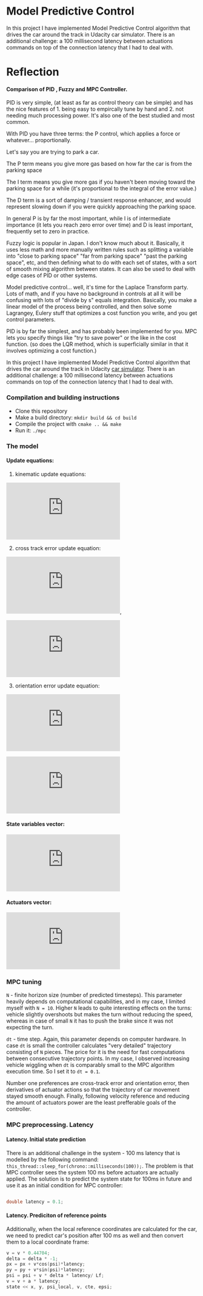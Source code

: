 

# Model Predictive Control

In this project I have implemented Model Predictive Control algorithm that drives the car around the track in Udacity car simulator. There is an additional challenge: a 100 millisecond latency between actuations commands on top of the connection latency that I had to deal with.


# Reflection
#### Comparison of PID , Fuzzy and MPC Controller.
PID is very simple, (at least as far as control theory can be simple) and has the nice features of 1. being easy to empircally tune by hand and 2. not needing much processing power. It's also one of the best studied and most common.

With PID you have three terms: the P control, which applies a force or whatever... proportionally.

Let's say you are trying to park a car.

The P term means you give more gas based on how far the car is from the parking space

The I term means you give more gas if you haven't been moving toward the parking space for a while (it's proportional to the integral of the error value.)

The D term is a sort of damping / transient response enhancer, and would represent slowing down if you were quickly approaching the parking space.

In general P is by far the most important, while I is of intermediate importance (it lets you reach zero error over time) and D is least important, frequently set to zero in practice.

Fuzzy logic is popular in Japan. I don't know much about it. Basically, it uses less math and more manually written rules such as splitting a variable into "close to parking space" "far from parking space" "past the parking space", etc, and then defining what to do with each set of states, with a sort of smooth mixing algorithm between states. It can also be used to deal with edge cases of PID or other systems.

Model predictive control... well, it's time for the Laplace Transform party. Lots of math, and if you have no background in controls at all it will be confusing with lots of "divide by s" equals integration. Basically, you make a linear model of the process being controlled, and then solve some Lagrangey, Eulery stuff that optimizes a cost function you write, and you get control parameters.

PID is by far the simplest, and has probably been implemented for you. MPC lets you specify things like "try to save power" or the like in the cost function. (so does the LQR method, which is superficially similar in that it involves optimizing a cost function.)


In this project I have implemented Model Predictive Control algorithm that drives the car around the track in Udacity [car simulator](https://github.com/udacity/self-driving-car-sim/releases). There is an additional challenge: a 100 millisecond latency between actuations commands on top of the connection latency that I had to deal with.

### Compilation and building instructions

* Clone this repository
* Make a build directory: `mkdir build && cd build`
* Compile the project with `cmake .. && make`
* Run it: `./mpc`

### The model

#### Update equations:

1) kinematic update equations:

![equation](http://latex.codecogs.com/gif.latex?%5C%5C%20x_%7Bt&plus;1%7D%20%3D%20x_t%20&plus;%20v_t%20%5Ccdot%20%5Ccos%7B%5Cpsi_t%7D%20%5Ccdot%20dt%20%5C%5C%20y_%7Bt&plus;1%7D%20%3D%20y_t%20&plus;%20v_t%20%5Ccdot%20%5Csin%7B%5Cpsi_t%7D%20%5Ccdot%20dt%20%5C%5C%20%5Cpsi_%7Bt&plus;1%7D%20%3D%20%5Cpsi_t%20-%20%5Cfrac%7Bv_t%7D%7BL_f%7D%20%5Ccdot%20%5Cdelta_t%20%5Ccdot%20dt%20%5C%5C%20v_%7Bt&plus;1%7D%20%3D%20v_t%20&plus;%20a_t%20%5Ccdot%20dt)

2) cross track error update equation:

![equation](http://latex.codecogs.com/gif.latex?cte_%7Bt&plus;1%7D%20%3D%20cte_t%20&plus;%20v_t%20%5Ccdot%20%5Csin%7Be%5Cpsi_t%7D%20%5Ccdot%20dt%20%5C%5C),

![equation](http://latex.codecogs.com/gif.latex?cte_t%20%3D%20y_t%20-%20f%28x_t%29)

3) orientation error update equation:

![equation](http://latex.codecogs.com/gif.latex?e%5Cpsi_%7Bt&plus;1%7D%20%3D%20e%5Cpsi_t%20-%20%5Cfrac%7Bv_t%7D%7BL_f%7D%20%5Ccdot%20%5Cdelta_t%20%5Ccdot%20dt%20%5C%5C)

![equation](http://latex.codecogs.com/gif.latex?e%5Cpsi_t%20%3D%20%5Cpsi_t%20-%20%5Carctan%20f%27%28x_t%29)

#### State variables vector:

![equation](http://latex.codecogs.com/gif.latex?%5Cmathbf%7Bx%7D_t%20%3D%20%5Bx_t%2C%20%7Ey_t%2C%20%7Epsi_t%2C%20%7Ev_t%2C%20%7Ecte_t%2C%20%7Ee%5Cpsi_t%5D%5ET)

#### Actuators vector:

![equations](http://latex.codecogs.com/gif.latex?%5Cmathbf%7Bu%7D_t%20%3D%20%5B%5Cdelta_t%2C%20%7Ea_t%5D%5ET)

### MPC tuning

`N` - finite horizon size (number of predicted timesteps). This parameter heavily depends on computational capabilities, and in my case, I limited myself with `N = 10`. Higher `N`  leads to quite interesting effects on the turns: vehicle slightly overshoots but makes the turn without reducing the speed, whereas in case of small `N` it has to push the brake since it was not expecting the turn.

`dt` - time step. Again, this parameter depends on computer hardware. In case `dt` is small the controller calculates "very detailed" trajectory consisting of `N` pieces. The price for it is the need for fast computations between consecutive trajectory points. In my case, I observed increasing vehicle wiggling when `dt` is comparably small to the MPC algorithm execution time. So I set it to `dt = 0.1`.


Number one preferences are cross-track error and orientation error, then derivatives of actuator actions so that the trajectory of car movement stayed smooth enough. Finally, following velocity reference and reducing the amount of actuators power are the least prefferable goals of the controller.

### MPC preprocessing. Latency
#### Latency. Initial state prediction

There is an additional challenge in the system - 100 ms latency that is modelled by the following command: `this_thread::sleep_for(chrono::milliseconds(100));`. The problem is that MPC controller sees the system 100 ms before actuators are actually applied. The solution is to predict the system state for 100ms in future and use it as an initial condition for MPC controller:

```cpp

double latency = 0.1;
```

#### Latency. Prediciton of reference points

Additionally, when the local reference coordinates are calculated for the car, we need to predict car's position after 100 ms as well and then convert them to a local coordinate frame:

```cpp
v = v * 0.44704;
delta = delta * -1;
px = px + v*cos(psi)*latency;
py = py + v*sin(psi)*latency;
psi = psi + v * delta * latency/ Lf;
v = v + a * latency;
state << x, y, psi_local, v, cte, epsi;
